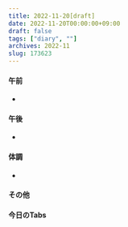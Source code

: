 ```yaml
---
title: 2022-11-20[draft]
date: 2022-11-20T00:00:00+09:00
draft: false
tags: ["diary", ""]
archives: 2022-11
slug: 173623
---
```

#### 午前
- 
#### 午後
- 
#### 体調
- 
#### その他
#### 今日のTabs